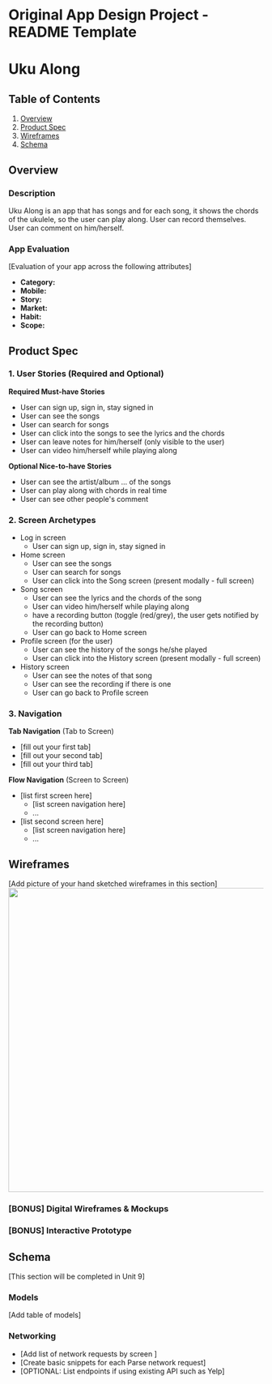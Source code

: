 # Original App Design Project - README Template

# Uku Along

## Table of Contents

1. [Overview](#Overview)
1. [Product Spec](#Product-Spec)
1. [Wireframes](#Wireframes)
1. [Schema](#Schema)

## Overview

### Description

Uku Along is an app that has songs and for each song, it shows the chords of the ukulele, so the user can play along. User can record themselves. User can comment on him/herself.

### App Evaluation

[Evaluation of your app across the following attributes]

- **Category:**
- **Mobile:**
- **Story:**
- **Market:**
- **Habit:**
- **Scope:**

## Product Spec

### 1. User Stories (Required and Optional)

**Required Must-have Stories**

- User can sign up, sign in, stay signed in
- User can see the songs
- User can search for songs
- User can click into the songs to see the lyrics and the chords
- User can leave notes for him/herself (only visible to the user)
- User can video him/herself while playing along

**Optional Nice-to-have Stories**

- User can see the artist/album ... of the songs
- User can play along with chords in real time
- User can see other people's comment

### 2. Screen Archetypes

- Log in screen
  - User can sign up, sign in, stay signed in
- Home screen
  - User can see the songs
  - User can search for songs
  - User can click into the Song screen (present modally - full screen)
- Song screen
  - User can see the lyrics and the chords of the song
  - User can video him/herself while playing along
  - have a recording button (toggle (red/grey), the user gets notified by the recording button)
  - User can go back to Home screen
- Profile screen (for the user)
  - User can see the history of the songs he/she played
  - User can click into the History screen (present modally - full screen)
- History screen
  - User can see the notes of that song
  - User can see the recording if there is one
  - User can go back to Profile screen

### 3. Navigation

**Tab Navigation** (Tab to Screen)

- [fill out your first tab]
- [fill out your second tab]
- [fill out your third tab]

**Flow Navigation** (Screen to Screen)

- [list first screen here]
  - [list screen navigation here]
  - ...
- [list second screen here]
  - [list screen navigation here]
  - ...

## Wireframes

[Add picture of your hand sketched wireframes in this section]
<img src="YOUR_WIREFRAME_IMAGE_URL" width=600>

### [BONUS] Digital Wireframes & Mockups

### [BONUS] Interactive Prototype

## Schema

[This section will be completed in Unit 9]

### Models

[Add table of models]

### Networking

- [Add list of network requests by screen ]
- [Create basic snippets for each Parse network request]
- [OPTIONAL: List endpoints if using existing API such as Yelp]
